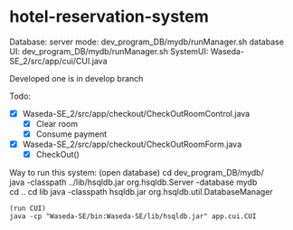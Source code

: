 # hotel-reservation-system
Database:
    server mode: dev_program_DB/mydb/runManager.sh
    database UI: dev_program_DB/mydb/runManager.sh
SystemUI: Waseda-SE_2/src/app/cui/CUI.java

Developed one is in develop branch

Todo:
- [X] Waseda-SE_2/src/app/checkout/CheckOutRoomControl.java
  - [X] Clear room
  - [X] Consume payment
- [X] Waseda-SE_2/src/app/checkout/CheckOutRoomForm.java 
  - [X] CheckOut()

Way to run this system:
    (open database)
    cd dev_program_DB/mydb/ \
    java -classpath ../lib/hsqldb.jar org.hsqldb.Server -database mydb\
    cd ..
    cd lib
    java -classpath hsqldb.jar org.hsqldb.util.DatabaseManager

    (run CUI)
    java -cp "Waseda-SE/bin:Waseda-SE/lib/hsqldb.jar" app.cui.CUI
